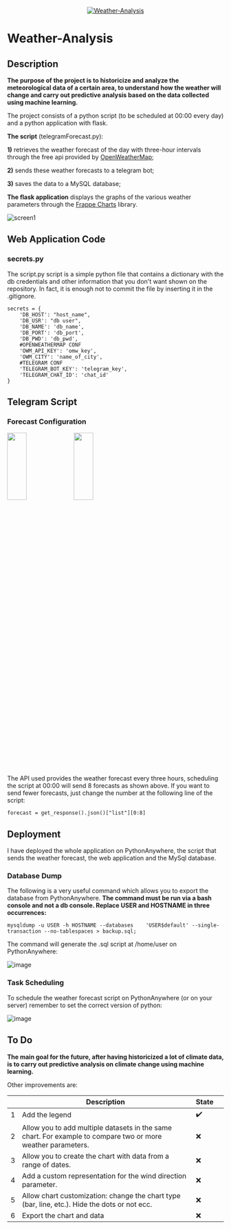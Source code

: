 <p align="center">
<a href="https://www.flaticon.com/free-icons/climate-change" target="_blank">
<img src="https://user-images.githubusercontent.com/63566699/151680375-6bcb7c32-f6bb-4541-bff5-a0c80b065e82.png" alt="Weather-Analysis">
</a>
</p>

# Weather-Analysis

## Description

**The purpose of the project is to historicize and analyze the meteorological data of a certain area, to understand how the weather will change and carry out predictive analysis based on the data collected using machine learning.**

The project consists of a python script (to be scheduled at 00:00 every day) and a python application with flask. 

**The script** (telegramForecast.py):

**1)**  retrieves the weather forecast of the day with three-hour intervals through the free api provided by [OpenWeatherMap](https://openweathermap.org/);

**2)**  sends these weather forecasts to a telegram bot;

**3)**  saves the data to a MySQL database;

**The flask application** displays the graphs of the various weather parameters through the [Frappe Charts](https://github.com/frappe/charts) library.

![screen1](https://user-images.githubusercontent.com/63566699/151639990-978bc146-a3b0-4635-a29f-c4f5809293ac.png)

## Web Application Code

### secrets.py

The script.py script is a simple python file that contains a dictionary with the db credentials and other information that you don't want shown on the repository. In fact, it is enough not to commit the file by inserting it in the .gitignore.

```{python}
secrets = {
    'DB_HOST': "host_name",
    'DB_USR': "db user",
    'DB_NAME': 'db_name',
    'DB_PORT': 'db_port',
    'DB_PWD': 'db_pwd',
    #OPENWEATHERMAP CONF
    'OWM_API_KEY': 'omw_key',
    'OWM_CITY': 'name_of_city',
    #TELEGRAM CONF
    'TELEGRAM_BOT_KEY': 'telegram_key',
    'TELEGRAM_CHAT_ID': 'chat_id'
}
```
## Telegram Script

### Forecast Configuration

<img style="width:30%; height:20%;" src="https://user-images.githubusercontent.com/63566699/151667607-5f80e18b-edbc-4544-8fa0-af3a410f8b28.jpg">
<img style="width:30%; height:20%;" src="https://user-images.githubusercontent.com/63566699/151667541-aab00f9b-2b03-41d6-a6de-2bf91430006c.jpg">

The API used provides the weather forecast every three hours, scheduling the script at 00:00 will send 8 forecasts as shown above. If you want to send fewer forecasts, just change the number at the following line of the script:

```{python}
forecast = get_response().json()["list"][0:8]
```
## Deployment

I have deployed the whole application on PythonAnywhere, the script that sends the weather forecast, the web application and the MySql database.

### Database Dump

The following is a very useful command which allows you to export the database from PythonAnywhere. **The command must be run via a bash console and not a db console. Replace USER and HOSTNAME in three occurrences:**

```{bash}
mysqldump -u USER -h HOSTNAME --databases    'USER$default' --single-transaction --no-tablespaces > backup.sql;
```
The command will generate the .sql script at /home/user on PythonAnywhere:

![image](https://user-images.githubusercontent.com/63566699/151668840-244b22db-dc86-412e-a88d-140bf449e64b.png)

### Task Scheduling

To schedule the weather forecast script on PythonAnywhere (or on your server) remember to set the correct version of python:

![image](https://user-images.githubusercontent.com/63566699/151678490-8c98ef27-2706-4bd7-b17b-01dd7d7ad2bd.png)

## To Do

**The main goal for the future, after having historicized a lot of climate data, is to carry out predictive analysis on climate change using machine learning.**

Other improvements are:

|   |Description|State|   |
|---|---|---|---|
|1|Add the legend|✔️|   |
|2|Allow you to add multiple datasets in the same chart. For example to compare two or more weather parameters.|❌|   |
|3|Allow you to create the chart with data from a range of dates.|❌|   |
|4|Add a custom representation for the wind direction parameter.|❌|    |
|5|Allow chart customization: change the chart type (bar, line, etc.). Hide the dots or not ecc.|❌|  |
|6|Export the chart and data|❌|  |
